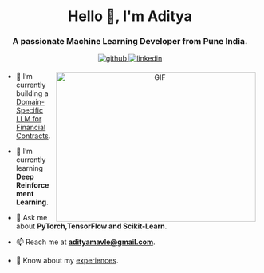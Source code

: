 <h1 align="center">Hello 👋, I'm Aditya</a></h1>
<h3 align="center">A passionate Machine Learning Developer from Pune India. </h3>

<p align="center">
  <a href="https://github.com/aditya-gitte" target="_blank">
    <img src="https://img.shields.io/badge/github-%2324292e.svg?&style=for-the-badge&logo=github&logoColor=white" alt="github" style="margin-bottom: 5px;" />
  </a>
  <a href="https://linkedin.com/in/aditya-gitte" target="_blank">
    <img src="https://img.shields.io/badge/linkedin-%231E77B5.svg?&style=for-the-badge&logo=linkedin&logoColor=white" alt="linkedin" style="margin-bottom: 5px;" />
  </a>
</p>


<a target="_blank" align="center">
  <img align="right" top="500" height="300" width="400" alt="GIF" src="https://user-images.githubusercontent.com/74038190/238353480-219bcc70-f5dc-466b-9a60-29653d8e8433.gif">
</a>

- 🔭 I’m currently building a [Domain-Specific LLM for Financial Contracts](https://github.com/adityamavle/Domain_Specific_Financial_LLM).

- 🌱 I’m currently learning **Deep Reinforcement Learning**.

- 💬 Ask me about **PyTorch,TensorFlow and Scikit-Learn**.

- 📫 Reach me at **adityamavle@gmail.com**.

- 📄 Know about my [experiences](https://drive.google.com/file/d/10FjtUzSnHEQkTK05jZ82VXWXtb2-6FkJ/view?usp=sharing).
<!--
<h3 align="center" > <img src="https://media.giphy.com/media/iY8CRBdQXODJSCERIr/giphy.gif" width="30" height="30" style="margin-right: 10px;">Languages and Tools </h3>


<div<p align="center">

<div align="center" class="icons-social" style="margin-left: 10px;">
    <img style="margin-left: 10px;" src="![image](https://github.com/adityamavle/adityamavle/assets/89915132/c3a94ddf-ef71-4f9a-97d9-2931155689ad)">
    <img style="margin-left: 10px;" src="https://img.icons8.com/doodle/40/000000/instagram-new--v2.png">
    <img style="margin-left: 10px;" src="https://img.icons8.com/doodle/1x/twitter-squared--v2.png">
    <img style="margin-left: 10px;" src="https://img.icons8.com/doodle/1x/youtube--v2.png">
    <img style="margin-left: 5px;" src="https://img.icons8.com/plasticine/0.5x/resume.png">
</div>


</p> 
-->

